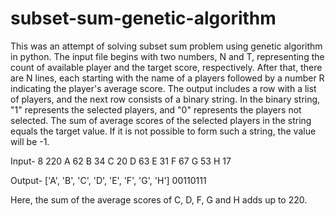 # subset-sum-genetic-algorithm
This was an attempt of solving subset sum problem using genetic algorithm in python. 
The input file begins with two numbers, N and T, representing the count of available player and the target score, respectively. After that, there are N lines, each starting with the name of a players followed by a number R indicating the player's average score.
The output includes a row with a list of players, and the next row consists of a binary string. In the binary string, "1" represents the selected players, and "0" represents the players not selected. The sum of average scores of the selected players in the string equals the target value. If it is not possible to form such a string, the value will be -1.

Input- 
8 220
A 62
B 34
C 20
D 63
E 31
F 67
G 53
H 17

Output- 
['A', 'B', 'C', 'D', 'E', 'F', 'G', 'H']
00110111

Here, the sum of the average scores of C, D, F, G and H adds up to 220.
